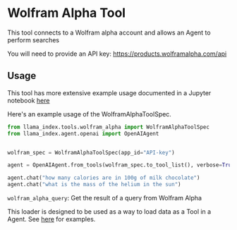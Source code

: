 # Wolfram Alpha Tool

This tool connects to a Wolfram alpha account and allows an Agent to perform searches

You will need to provide an API key: https://products.wolframalpha.com/api

## Usage

This tool has more extensive example usage documented in a Jupyter notebook [here](https://github.com/emptycrown/llama-hub/tree/main/llama_hub/tools/notebooks/wolfram_alpha.ipynb)

Here's an example usage of the WolframAlphaToolSpec.

```python
from llama_index.tools.wolfram_alpha import WolframAlphaToolSpec
from llama_index.agent.openai import OpenAIAgent


wolfram_spec = WolframAlphaToolSpec(app_id="API-key")

agent = OpenAIAgent.from_tools(wolfram_spec.to_tool_list(), verbose=True)

agent.chat("how many calories are in 100g of milk chocolate")
agent.chat("what is the mass of the helium in the sun")
```

`wolfram_alpha_query`: Get the result of a query from Wolfram Alpha

This loader is designed to be used as a way to load data as a Tool in a Agent. See [here](https://github.com/emptycrown/llama-hub/tree/main) for examples.
